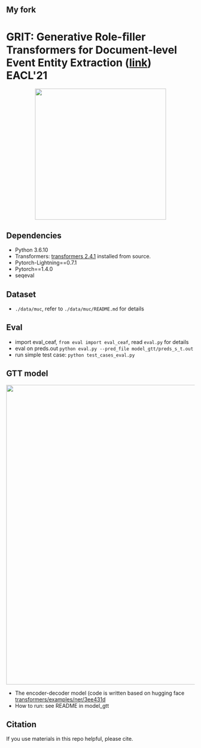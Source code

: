 ## My fork

# GRIT: Generative Role-ﬁller Transformers for Document-level Event Entity Extraction ([link](http://arxiv.org/abs/2008.09249)) EACL'21

<p align='center'>
  <img src='figs/task.png' width="350px">
</p>

## Dependencies

* Python 3.6.10
* Transformers: [transformers 2.4.1](https://github.com/huggingface/transformers/tree/2c12464a20160061a8b436b4939e8d5fa2437a15) installed from source.
* Pytorch-Lightning==0.7.1
* Pytorch==1.4.0
* seqeval

## Dataset 
* `./data/muc`, refer to `./data/muc/README.md` for details

## Eval
* import eval_ceaf, `from eval import eval_ceaf`, read `eval.py` for details
* eval on preds.out `python eval.py --pred_file model_gtt/preds_s_t.out`
* run simple test case: `python test_cases_eval.py`

## GTT model 

<p align='center'>
  <img src='figs/architecture.png' width="800px">
</p>

* The encoder-decoder model (code is written based on hugging face [transformers/examples/ner/3ee431d](https://github.com/huggingface/transformers/tree/3ee431dd4c720e67e35a449b453d3dc2b15ccfff)
* How to run: see README in model_gtt

## Citation
If you use materials in this repo helpful, please cite.
